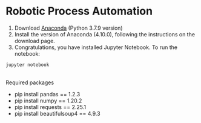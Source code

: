 # Robotic Process Automation
1. Download [Anaconda](https://docs.anaconda.com/anaconda/install/index.html) (Python 3.7.9 version) 
2. Install the version of Anaconda (4.10.0), following the instructions on the download page.
3. Congratulations, you have installed Jupyter Notebook. To run the notebook:

```
jupyter notebook
```

<br/>Required packages

* pip install pandas == 1.2.3
* pip install numpy == 1.20.2
* pip install requests == 2.25.1
* pip install beautifulsoup4 == 4.9.3

